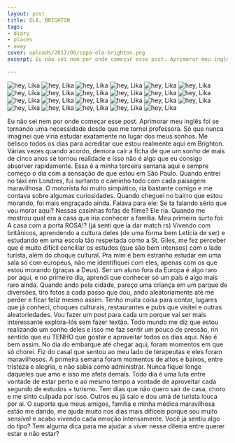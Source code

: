 ```yaml
---
layout: post
title: OLÁ, BRIGHTON
tags:
- diary
- places
- away
cover: uploads/2017/08/capa-ola-brighton.png
excerpt: Eu não sei nem por onde começar esse post. Aprimorar meu inglês foi se tornando uma necessidade desde que me tornei professora. Só que nunca imaginei que viria estudar exatamente no lugar dos meus sonhos.

---
```


<img class="blog-post-image" src="{{ site.baseUrl }}/uploads/2017/08/ola-brighton-01.jpg" alt="hey, Lika"/>

<img class="blog-post-image" src="{{ site.baseUrl }}/uploads/2017/08/ola-brighton-02.jpg" alt="hey, Lika"/>

<img class="blog-post-image" src="{{ site.baseUrl }}/uploads/2017/08/ola-brighton-03.jpg" alt="hey, Lika"/>

<img class="blog-post-image" src="{{ site.baseUrl }}/uploads/2017/08/ola-brighton-04.jpg" alt="hey, Lika"/>

<img class="blog-post-image" src="{{ site.baseUrl }}/uploads/2017/08/ola-brighton-05.jpg" alt="hey, Lika"/>

<img class="blog-post-image" src="{{ site.baseUrl }}/uploads/2017/08/ola-brighton-06.jpg" alt="hey, Lika"/>

<img class="blog-post-image" src="{{ site.baseUrl }}/uploads/2017/08/ola-brighton-07.jpg" alt="hey, Lika"/>

<img class="blog-post-image" src="{{ site.baseUrl }}/uploads/2017/08/ola-brighton-09.jpg" alt="hey, Lika"/>

<img class="blog-post-image" src="{{ site.baseUrl }}/uploads/2017/08/ola-brighton-10.jpg" alt="hey, Lika"/>

<img class="blog-post-image" src="{{ site.baseUrl }}/uploads/2017/08/ola-brighton-11.jpg" alt="hey, Lika"/>

<img class="blog-post-image" src="{{ site.baseUrl }}/uploads/2017/08/ola-brighton-12.jpg" alt="hey, Lika"/>

<img class="blog-post-image" src="{{ site.baseUrl }}/uploads/2017/08/ola-brighton-13.jpg" alt="hey, Lika"/>

<img class="blog-post-image" src="{{ site.baseUrl }}/uploads/2017/08/ola-brighton-14.jpg" alt="hey, Lika"/>

<img class="blog-post-image" src="{{ site.baseUrl }}/uploads/2017/08/ola-brighton-15.jpg" alt="hey, Lika"/>

<img class="blog-post-image" src="{{ site.baseUrl }}/uploads/2017/08/ola-brighton-16.jpg" alt="hey, Lika"/>

<img class="blog-post-image" src="{{ site.baseUrl }}/uploads/2017/08/ola-brighton-18.jpg" alt="hey, Lika"/>

<img class="blog-post-image" src="{{ site.baseUrl }}/uploads/2017/08/ola-brighton-19.jpg" alt="hey, Lika"/>

<img class="blog-post-image" src="{{ site.baseUrl }}/uploads/2017/08/ola-brighton-20.jpg" alt="hey, Lika"/>

<img class="blog-post-image" src="{{ site.baseUrl }}/uploads/2017/08/ola-brighton-21.jpg" alt="hey, Lika"/>

<img class="blog-post-image" src="{{ site.baseUrl }}/uploads/2017/08/ola-brighton-22.jpg" alt="hey, Lika"/>

<img class="blog-post-image" src="{{ site.baseUrl }}/uploads/2017/08/ola-brighton-23.jpg" alt="hey, Lika"/>

<img class="blog-post-image" src="{{ site.baseUrl }}/uploads/2017/08/ola-brighton-24.jpg" alt="hey, Lika"/>

<img class="blog-post-image" src="{{ site.baseUrl }}/uploads/2017/08/ola-brighton-25.jpg" alt="hey, Lika"/>

Eu não sei nem por onde começar esse post. Aprimorar meu inglês foi se tornando uma necessidade desde que me tornei professora. Só que nunca imaginei que viria estudar exatamente no lugar dos meus sonhos. Me belisco todos os dias para acreditar que estou realmente aqui em Brighton. Várias vezes quando acordo, demora cair a ficha de que um sonho de mais de cinco anos se tornou realidade e isso não é algo que eu consigo absorver rapidamente. Essa é a minha terceira semana aqui e sempre começo o dia com a sensação de que estou em São Paulo.
Quando entrei no táxi em Londres, fui surtanto o caminho todo com cada paisagem maravilhosa. O motorista foi muito simpático, ria bastante comigo e me contava sobre algumas curiosidades. Quando cheguei no bairro que estou morando, foi mais engraçado ainda. Falava para ele: Se ta falando sério que vou morar aqui? Nessas casinhas fofas de filme? Ele ria. Quando me mostrou qual era a casa que iria conhecer a família. Meu primeiro surto foi: A casa com a porta ROSA!? (já senti que ia dar match rs)
Vivendo com britânicos, aprendendo a cultura deles (de uma forma bem Letícia de ser) e estudando em uma escola tão respeitada como a St. Giles, me fez perceber que é muito difícil conciliar os estudos (que são bem intensos) com o lado turísta, além do choque cultural.
Pra mim é bem estranho estudar em uma sala só com europeus, não me identifiquei com eles, apenas com os que estou morando (graças a Deus). Ser um aluno fora da Europa é algo raro por aqui, e no primeiro dia, aprendi que conhecer só um país é algo mais raro ainda.
Quando ando pela cidade, pareço uma criança em um parque de diversões, tiro fotos a cada passo que dou, ando aleatoriamente até me perder e ficar feliz mesmo assim. Tenho muita coisa para contar, lugares que já conheci, choques culturais, restaurantes e pubs que visitei e outras aleatoriedades. Vou fazer um post para cada um porque vai ser mais interessante explora-lós sem fazer textão.
Todo mundo me diz que estou realizando um sonho deles e isso me faz sentir um pouco de pressão, nn sentido que eu TENHO que gostar e aproveitar todos os dias aqui. Não é bem assim. No dia do embarque até chegar aqui, foram momentos em que só chorei. Fiz do casal que sentou ao meu lado de terapeutas e eles foram maravilhosos. A primeira semana foram momentos de altos e baixos, entre tristeza e alegria, e não sabia como administrar. Nunca fiquei longe daqueles que amo e isso me afeta demais. Todo dia é uma luta entre vontade de estar perto e ao mesmo tempo a vontade de aproveitar cada segundo de estudos + turísmo.
Tem dias que não quero sair de casa, choro e me sinto culpada por isso. Outros eu já saio e dou uma de turísta louca por ai. O suporte que meus amigos, família e minha médica maravilhosa estão me dando, me ajuda muito nos dias mais difíceis porque sou muito sensível e acabo vivendo cada emoção intensamente.
Você já sentiu algo do tipo? Tem alguma dica para me ajudar a viver nesse dilema entre querer estar e não estar?
